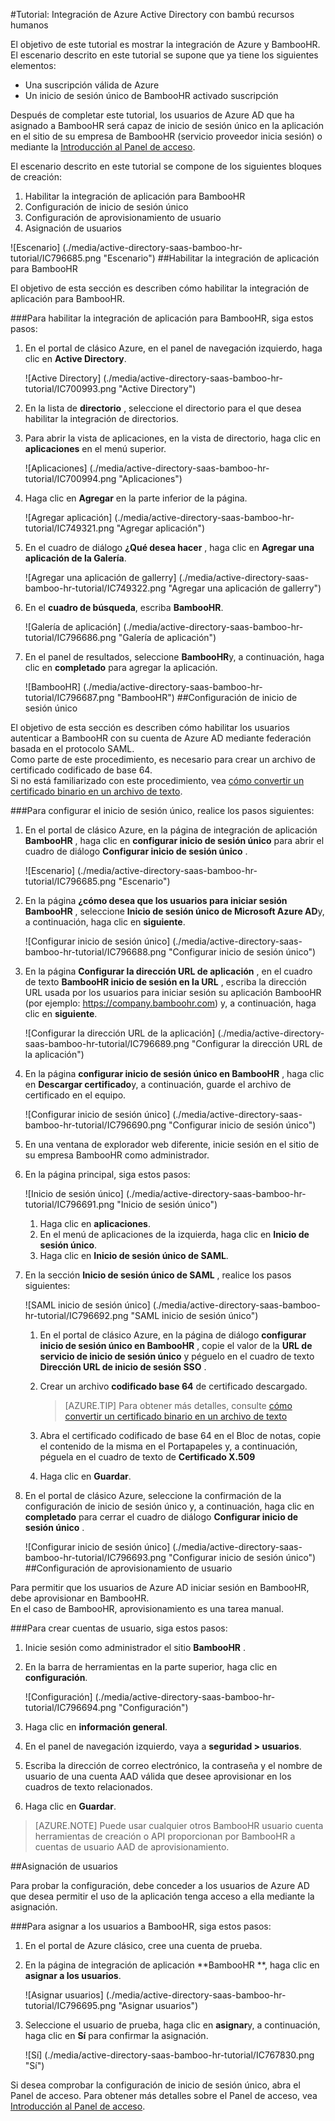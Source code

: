 <properties 
    pageTitle="Tutorial: Integración de Azure Active Directory con bambú HR | Microsoft Azure" 
    description="¡Obtenga información sobre cómo utilizar bambú HR con Azure Active Directory para habilitar el inicio de sesión único, aprovisionamiento automatizado y mucho más!" 
    services="active-directory" 
    authors="jeevansd"  
    documentationCenter="na" 
    manager="femila"/>
<tags 
    ms.service="active-directory" 
    ms.devlang="na" 
    ms.topic="article" 
    ms.tgt_pltfrm="na" 
    ms.workload="identity" 
    ms.date="09/29/2016" 
    ms.author="jeedes" />

#<a name="tutorial-azure-active-directory-integration-with-bamboo-hr"></a>Tutorial: Integración de Azure Active Directory con bambú recursos humanos

El objetivo de este tutorial es mostrar la integración de Azure y BambooHR.  
El escenario descrito en este tutorial se supone que ya tiene los siguientes elementos:

-   Una suscripción válida de Azure
-   Un inicio de sesión único de BambooHR activado suscripción

Después de completar este tutorial, los usuarios de Azure AD que ha asignado a BambooHR será capaz de inicio de sesión único en la aplicación en el sitio de su empresa de BambooHR (servicio proveedor inicia sesión) o mediante la [Introducción al Panel de acceso](active-directory-saas-access-panel-introduction.md).

El escenario descrito en este tutorial se compone de los siguientes bloques de creación:

1.  Habilitar la integración de aplicación para BambooHR
2.  Configuración de inicio de sesión único
3.  Configuración de aprovisionamiento de usuario
4.  Asignación de usuarios

![Escenario] (./media/active-directory-saas-bamboo-hr-tutorial/IC796685.png "Escenario")
##<a name="enabling-the-application-integration-for-bamboohr"></a>Habilitar la integración de aplicación para BambooHR

El objetivo de esta sección es describen cómo habilitar la integración de aplicación para BambooHR.

###<a name="to-enable-the-application-integration-for-bamboohr-perform-the-following-steps"></a>Para habilitar la integración de aplicación para BambooHR, siga estos pasos:

1.  En el portal de clásico Azure, en el panel de navegación izquierdo, haga clic en **Active Directory**.

    ![Active Directory] (./media/active-directory-saas-bamboo-hr-tutorial/IC700993.png "Active Directory")

2.  En la lista de **directorio** , seleccione el directorio para el que desea habilitar la integración de directorios.

3.  Para abrir la vista de aplicaciones, en la vista de directorio, haga clic en **aplicaciones** en el menú superior.

    ![Aplicaciones] (./media/active-directory-saas-bamboo-hr-tutorial/IC700994.png "Aplicaciones")

4.  Haga clic en **Agregar** en la parte inferior de la página.

    ![Agregar aplicación] (./media/active-directory-saas-bamboo-hr-tutorial/IC749321.png "Agregar aplicación")

5.  En el cuadro de diálogo **¿Qué desea hacer** , haga clic en **Agregar una aplicación de la Galería**.

    ![Agregar una aplicación de gallerry] (./media/active-directory-saas-bamboo-hr-tutorial/IC749322.png "Agregar una aplicación de gallerry")

6.  En el **cuadro de búsqueda**, escriba **BambooHR**.

    ![Galería de aplicación] (./media/active-directory-saas-bamboo-hr-tutorial/IC796686.png "Galería de aplicación")

7.  En el panel de resultados, seleccione **BambooHR**y, a continuación, haga clic en **completado** para agregar la aplicación.

    ![BambooHR] (./media/active-directory-saas-bamboo-hr-tutorial/IC796687.png "BambooHR")
##<a name="configuring-single-sign-on"></a>Configuración de inicio de sesión único

El objetivo de esta sección es describen cómo habilitar los usuarios autenticar a BambooHR con su cuenta de Azure AD mediante federación basada en el protocolo SAML.  
Como parte de este procedimiento, es necesario para crear un archivo de certificado codificado de base 64.  
Si no está familiarizado con este procedimiento, vea [cómo convertir un certificado binario en un archivo de texto](http://youtu.be/PlgrzUZ-Y1o).

###<a name="to-configure-single-sign-on-perform-the-following-steps"></a>Para configurar el inicio de sesión único, realice los pasos siguientes:

1.  En el portal de clásico Azure, en la página de integración de aplicación **BambooHR** , haga clic en **configurar inicio de sesión único** para abrir el cuadro de diálogo **Configurar inicio de sesión único** .

    ![Escenario] (./media/active-directory-saas-bamboo-hr-tutorial/IC796685.png "Escenario")

2.  En la página **¿cómo desea que los usuarios para iniciar sesión BambooHR** , seleccione **Inicio de sesión único de Microsoft Azure AD**y, a continuación, haga clic en **siguiente**.

    ![Configurar inicio de sesión único] (./media/active-directory-saas-bamboo-hr-tutorial/IC796688.png "Configurar inicio de sesión único")

3.  En la página **Configurar la dirección URL de aplicación** , en el cuadro de texto **BambooHR inicio de sesión en la URL** , escriba la dirección URL usada por los usuarios para iniciar sesión su aplicación BambooHR (por ejemplo: https://company.bamboohr.com) y, a continuación, haga clic en **siguiente**.

    ![Configurar la dirección URL de la aplicación] (./media/active-directory-saas-bamboo-hr-tutorial/IC796689.png "Configurar la dirección URL de la aplicación")

4.  En la página **configurar inicio de sesión único en BambooHR** , haga clic en **Descargar certificado**y, a continuación, guarde el archivo de certificado en el equipo.

    ![Configurar inicio de sesión único] (./media/active-directory-saas-bamboo-hr-tutorial/IC796690.png "Configurar inicio de sesión único")

5.  En una ventana de explorador web diferente, inicie sesión en el sitio de su empresa BambooHR como administrador.

6.  En la página principal, siga estos pasos:

    ![Inicio de sesión único] (./media/active-directory-saas-bamboo-hr-tutorial/IC796691.png "Inicio de sesión único")

    1.  Haga clic en **aplicaciones**.
    2.  En el menú de aplicaciones de la izquierda, haga clic en **Inicio de sesión único**.
    3.  Haga clic en **Inicio de sesión único de SAML**.

7.  En la sección **Inicio de sesión único de SAML** , realice los pasos siguientes:

    ![SAML inicio de sesión único] (./media/active-directory-saas-bamboo-hr-tutorial/IC796692.png "SAML inicio de sesión único")

    1.  En el portal de clásico Azure, en la página de diálogo **configurar inicio de sesión único en BambooHR** , copie el valor de la **URL de servicio de inicio de sesión único** y péguelo en el cuadro de texto **Dirección URL de inicio de sesión SSO** .
    2.  Crear un archivo **codificado base 64** de certificado descargado.  

        >[AZURE.TIP] Para obtener más detalles, consulte [cómo convertir un certificado binario en un archivo de texto](http://youtu.be/PlgrzUZ-Y1o)

    3.  Abra el certificado codificado de base 64 en el Bloc de notas, copie el contenido de la misma en el Portapapeles y, a continuación, péguela en el cuadro de texto de **Certificado X.509**
    4.  Haga clic en **Guardar**.

8.  En el portal de clásico Azure, seleccione la confirmación de la configuración de inicio de sesión único y, a continuación, haga clic en **completado** para cerrar el cuadro de diálogo **Configurar inicio de sesión único** .

    ![Configurar inicio de sesión único] (./media/active-directory-saas-bamboo-hr-tutorial/IC796693.png "Configurar inicio de sesión único")
##<a name="configuring-user-provisioning"></a>Configuración de aprovisionamiento de usuario

Para permitir que los usuarios de Azure AD iniciar sesión en BambooHR, debe aprovisionar en BambooHR.  
En el caso de BambooHR, aprovisionamiento es una tarea manual.

###<a name="to-provision-a-user-accounts-perform-the-following-steps"></a>Para crear cuentas de usuario, siga estos pasos:

1.  Inicie sesión como administrador el sitio **BambooHR** .

2.  En la barra de herramientas en la parte superior, haga clic en **configuración**.

    ![Configuración] (./media/active-directory-saas-bamboo-hr-tutorial/IC796694.png "Configuración")

3.  Haga clic en **información general**.

4.  En el panel de navegación izquierdo, vaya a **seguridad \> usuarios**.

5.  Escriba la dirección de correo electrónico, la contraseña y el nombre de usuario de una cuenta AAD válida que desee aprovisionar en los cuadros de texto relacionados.

6.  Haga clic en **Guardar**.

>[AZURE.NOTE] Puede usar cualquier otros BambooHR usuario cuenta herramientas de creación o API proporcionan por BambooHR a cuentas de usuario AAD de aprovisionamiento.

##<a name="assigning-users"></a>Asignación de usuarios

Para probar la configuración, debe conceder a los usuarios de Azure AD que desea permitir el uso de la aplicación tenga acceso a ella mediante la asignación.

###<a name="to-assign-users-to-bamboohr-perform-the-following-steps"></a>Para asignar a los usuarios a BambooHR, siga estos pasos:

1.  En el portal de Azure clásico, cree una cuenta de prueba.

2.  En la página de integración de aplicación **BambooHR **, haga clic en **asignar a los usuarios**.

    ![Asignar usuarios] (./media/active-directory-saas-bamboo-hr-tutorial/IC796695.png "Asignar usuarios")

3.  Seleccione el usuario de prueba, haga clic en **asignar**y, a continuación, haga clic en **Sí** para confirmar la asignación.

    ![Sí] (./media/active-directory-saas-bamboo-hr-tutorial/IC767830.png "Sí")

Si desea comprobar la configuración de inicio de sesión único, abra el Panel de acceso. Para obtener más detalles sobre el Panel de acceso, vea [Introducción al Panel de acceso](active-directory-saas-access-panel-introduction.md).

